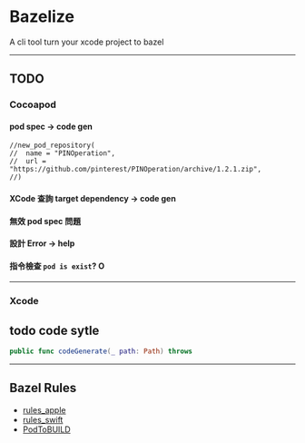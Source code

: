 # Bazelize

A cli tool turn your xcode project to bazel

---

## TODO

### Cocoapod

#### pod spec -> code gen

```bazel
//new_pod_repository(
//  name = "PINOperation",
//  url = "https://github.com/pinterest/PINOperation/archive/1.2.1.zip",
//)
```

#### XCode 查詢 target dependency -> code gen

#### 無效 pod spec 問題

#### 設計 Error -> help

#### 指令檢查 `pod is exist`? O

------

### Xcode


## todo code sytle

```swift
public func codeGenerate(_ path: Path) throws 
```

-----

## Bazel Rules

 * [rules_apple](https://github.com/bazelbuild/rules_apple/tree/master/doc)
 * [rules_swift](https://github.com/bazelbuild/rules_swift/blob/master/doc/rules.md#swift_proto_library)
 * [PodToBUILD](https://github.com/pinterest/PodToBUILD/blob/f96b6575452540a98791c170b637d46dec79bfac/BazelExtensions/workspace.bzl)
